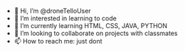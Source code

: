 - 👋 Hi, I’m @droneTelloUser
- 👀 I’m interested in learning to code
- 🌱 I’m currently learning HTML, CSS, JAVA, PYTHON
- 💞️ I’m looking to collaborate on projects with classmates
- 📫 How to reach me: just dont

<!---
droneTelloUser/droneTelloUser is a ✨ special ✨ repository because its `README.md` (this file) appears on your GitHub profile.
You can click the Preview link to take a look at your changes.
--->
